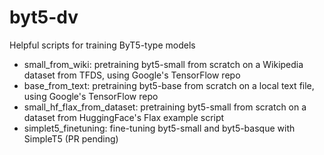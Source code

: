 # byt5-dv

Helpful scripts for training ByT5-type models


- small_from_wiki: pretraining byt5-small from scratch on a Wikipedia dataset from TFDS, using Google's TensorFlow repo
- base_from_text: pretraining byt5-base from scratch on a local text file, using Google's TensorFlow repo
- small_hf_flax_from_dataset: pretraining byt5-small from scratch on a dataset from HuggingFace's Flax example script
- simplet5_finetuning: fine-tuning byt5-small and byt5-basque with SimpleT5 (PR pending)
